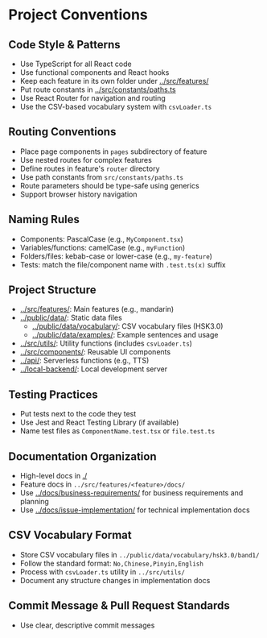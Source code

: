 # Project Conventions

## Code Style & Patterns

- Use TypeScript for all React code
- Use functional components and React hooks
- Keep each feature in its own folder under [../src/features/](../src/features/)
- Put route constants in [../src/constants/paths.ts](../src/constants/paths.ts)
- Use React Router for navigation and routing
- Use the CSV-based vocabulary system with `csvLoader.ts`

## Routing Conventions

- Place page components in `pages` subdirectory of feature
- Use nested routes for complex features
- Define routes in feature's `router` directory
- Use path constants from `src/constants/paths.ts`
- Route parameters should be type-safe using generics
- Support browser history navigation

## Naming Rules

- Components: PascalCase (e.g., `MyComponent.tsx`)
- Variables/functions: camelCase (e.g., `myFunction`)
- Folders/files: kebab-case or lower-case (e.g., `my-feature`)
- Tests: match the file/component name with `.test.ts(x)` suffix

## Project Structure

- [../src/features/](../src/features/): Main features (e.g., mandarin)
- [../public/data/](../public/data/): Static data files
  - [../public/data/vocabulary/](../public/data/vocabulary/): CSV vocabulary files (HSK3.0)
  - [../public/data/examples/](../public/data/examples/): Example sentences and usage
- [../src/utils/](../src/utils/): Utility functions (includes `csvLoader.ts`)
- [../src/components/](../src/components/): Reusable UI components
- [../api/](../api/): Serverless functions (e.g., TTS)
- [../local-backend/](../local-backend/): Local development server

## Testing Practices

- Put tests next to the code they test
- Use Jest and React Testing Library (if available)
- Name test files as `ComponentName.test.tsx` or `file.test.ts`

## Documentation Organization

- High-level docs in [./](./)
- Feature docs in `../src/features/<feature>/docs/`
- Use [../docs/business-requirements/](../business-requirements/) for business requirements and planning
- Use [../docs/issue-implementation/](../issue-implementation/) for technical implementation docs

## CSV Vocabulary Format

- Store CSV vocabulary files in `../public/data/vocabulary/hsk3.0/band1/`
- Follow the standard format: `No,Chinese,Pinyin,English`
- Process with `csvLoader.ts` utility in `../src/utils/`
- Document any structure changes in implementation docs

## Commit Message & Pull Request Standards

- Use clear, descriptive commit messages
